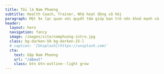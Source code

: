 ```yaml
---
title: Tôi là Nam Phương
subtitle: Health Coach, Trainer, Nhà hoạt động xã hội
paragraph: Một 9x lạc quan với quyết tâm giúp bạn trở nên khoẻ mạnh và hạnh phúc
header:
  layout: hero
  navigation: fancy
  image: /images/site/namphuong-intro.jpg
  class: bg-darken-50 bg-darken-25-l
  # caption: '[Unsplash](https://unsplash.com)'
  cta:
    text: Gặp Nam Phương
    url: "/about"
    class: btn btn-outline--light grow
---
```

